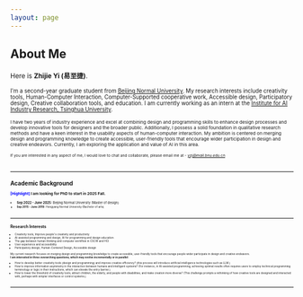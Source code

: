```yaml
---
layout: page
---
```


## About Me

<small>Here is **Zhijie Yi (易至捷)**.

<small>I'm a second-year graduate student from [<u>Beijing Normal University</u>](https://www.bnu.edu.cn/). My research interests include creativity tools, Human-Computer Interaction, Computer-Supported cooperative work, Accessible design, Participatory design, Creative collaboration tools, and education. I am currently working as an intern at the [<u>Institute for AI Industry Research, Tsinghua University</u>](https://air.tsinghua.edu.cn/en/index.htm).  

<small>I have two years of industry experience and excel at combining design and programming skills to enhance design processes and develop innovative tools for designers and the broader public. Additionally, I possess a solid foundation in qualitative research methods and have a keen interest in the usability aspects of human-computer interaction. My ambition is centered on merging design and programming knowledge to create accessible, user-friendly tools that encourage wider participation in design and creative endeavors. Currently, I am exploring the application and value of AI in this area.  

<small>If you are interested in any aspect of me, I would love to chat and collaborate, please email me at - *<font color='blue'>yzj@mail.bnu.edu.cn</font>*  

<br>

---

## Academic Background

**<font color='blue'>[Highlight]</font> I am looking for PhD to start in 2025 Fall.**

- <small>**Sep 2022 - June 2025:** Beijing Normal University (Master of design)
- <small>**Sep 2015 - June 2019:** Hengyang Normal University (Bachelor of arts)

<br>

---

## Research Interests

- Creativity tools, Improve people's creativity and productivity
- AI-assisted programming and design, AI for programming and design education
- The gap between human thinking and computer workflow in CSCW and HCI
- User experience and accessibility
- Participatory design, Human-Centered Design, Accessible design

My current research focuses on merging design and programming knowledge to create accessible, user-friendly tools that encourage people wider participate in design and creative endeavors.
<br>
**I am interested in three overarching questions, which may evolve incrementally or in parallel:**  

- How to develop better creativity tools (design and programming) and improve creative efficiency? (this process will introduce artificial intelligence technologies such as LLM.)
- How to improve information asymmetry in the interaction between humans and intelligent systems? (For instance, in AI-assisted programming, achieving optimal results often requires users to employ technical programming terminology or logic in their instructions, which can elevate the entry barrier.)
- How to lower the threshold of creativity tools, attract children, the elderly, and people with disabilities, and make creation more diverse? (This challenge prompts a rethinking of how creative tools are designed and interacted with, perhaps with simpler interfaces or control systems.)
<br>

---
